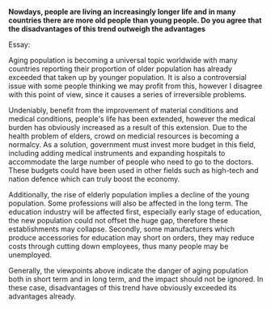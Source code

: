 **Nowdays, people are living an increasingly longer life and in many countries there are more old people than young people. Do you agree that the disadvantages of this trend outweigh the advantages**

Essay:

Aging population is becoming a universal topic worldwide with many countries reporting their proportion of older population has already exceeded that taken up by younger population. It is also a controversial issue with some people thinking we may profit from this, however I disagree with this point of view,  since it causes a series of irreversible problems.

Undeniably, benefit from the improvement of material conditions and medical conditions, people's life has been  extended, however the medical burden has obviously increased as a result of this extension. Due to the health problem of elders, crowd on medicial resources is becoming a normalcy. As a solution, government must invest more budget in this field, including adding medical instruments and expanding hospitals to accommodate the large number of people who need to go to the doctors. These budgets could have been used in other fields such as high-tech and nation defence which can truly boost the economy.

Additionally, the rise of elderly population implies a decline of the young population. Some professions will also be affected in the long term. The education industry will be affected first, especially early stage of education, the new population could not offset the huge gap, therefore these establishments may collapse. Secondly, some manufacturers which produce accessories for education may short on orders, they may reduce costs through cutting down employees, thus many people may be unemployed.

Generally, the viewpoints above indicate the danger of aging population both in short term and in long term, and the impact should not be ignored. In these case, disadvantages of this trend have obviously exceeded its advantages already.

